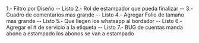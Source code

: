 1.- Filtro por Diseño -- Listo
2.- Rol de estampador que pueda finalizar --
3.- Cuadro de comentarios mas grande -- Listo
4.- Agregar Folio de tamaño mas grande -- Listo
5.- Que llegen los whatsapp al bordador -- Listo
6.- Agregar el # de servicio a la etiqueta -- Listo
7.- BUG de cuentas manda abono a estampado los abonos se van a estampado
